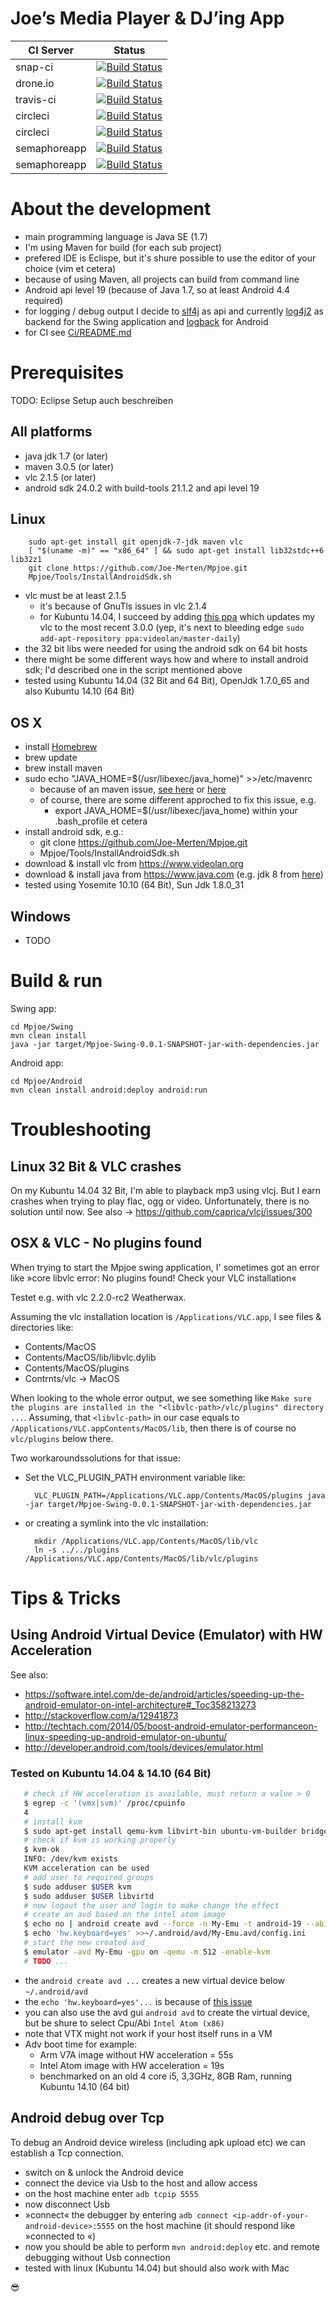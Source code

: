 Joe’s Media Player & DJ’ing App
===============================

| CI Server    | Status
|--------------|--------
| snap-ci      | [![Build Status](https://snap-ci.com/Joe-Merten/Mpjoe/branch/master/build_image)](https://snap-ci.com/Joe-Merten/Mpjoe)
| drone.io     | [![Build Status](https://drone.io/github.com/Joe-Merten/Mpjoe/status.png)](https://drone.io/github.com/Joe-Merten/Mpjoe)
| travis-ci    | [![Build Status](https://travis-ci.org/Joe-Merten/Mpjoe.svg?branch=master)](https://travis-ci.org/Joe-Merten/Mpjoe)
| circleci     | [![Build Status](https://circleci.com/gh/Joe-Merten/Mpjoe.svg)](https://circleci.com/gh/Joe-Merten/Mpjoe)
| circleci     | [![Build Status](https://circleci.com/gh/Joe-Merten/Mpjoe.svg?style=shield)](https://circleci.com/gh/Joe-Merten/Mpjoe)
| semaphoreapp | [![Build Status](https://semaphoreapp.com/api/v1/projects/ed34e48b-8b31-4d78-a3cd-0730d586feaa/341075/badge.png)](https://semaphoreapp.com/joe-merten/mpjoe)
| semaphoreapp | [![Build Status](https://semaphoreapp.com/api/v1/projects/ed34e48b-8b31-4d78-a3cd-0730d586feaa/341075/shields_badge.svg)](https://semaphoreapp.com/joe-merten/mpjoe)


About the development
=====================
- main programming language is Java SE (1.7)
- I'm using Maven for build (for each sub project)
- prefered IDE is Eclispe, but it's shure possible to use the editor of your choice (vim et cetera)
- because of using Maven, all projects can build from command line
- Android api level 19 (because of Java 1.7, so at least Android 4.4 required)
- for logging / debug output I decide to [slf4j](http://www.slf4j.org/) as api
  and currently [log4j2](http://logging.apache.org/log4j/2.x) as backend for the Swing application
  and [logback](http://tony19.github.io/logback-android) for Android
- for CI see [Ci/README.md](Ci/README.md)


Prerequisites
=============

TODO: Eclipse Setup auch beschreiben


All platforms
-------------
- java jdk 1.7 (or later)
- maven 3.0.5 (or later)
- vlc 2.1.5 (or later)
- android sdk 24.0.2 with build-tools 21.1.2 and api level 19


Linux
-----

        sudo apt-get install git openjdk-7-jdk maven vlc
        [ "$(uname -m)" == "x86_64" ] && sudo apt-get install lib32stdc++6 lib32z1
        git clone https://github.com/Joe-Merten/Mpjoe.git
        Mpjoe/Tools/InstallAndroidSdk.sh

- vlc must be at least 2.1.5
  - it's because of GnuTls issues in vlc 2.1.4
  - for Kubuntu 14.04, I succeed by adding [this ppa](https://launchpad.net/~videolan/+archive/ubuntu/master-daily) which updates my vlc to the most recent 3.0.0
    (yep, it's next to bleeding edge `sudo add-apt-repository ppa:videolan/master-daily`)
- the 32 bit libs were needed for using the android sdk on 64 bit hosts
- there might be some different ways how and where to install android sdk; I'd described one in the script mentioned above
- tested using Kubuntu 14.04 (32 Bit and 64 Bit), OpenJdk 1.7.0_65 and also Kubuntu 14.10 (64 Bit)


OS X
----
- install [Homebrew](http://brew.sh)
- brew update
- brew install maven
- sudo echo "JAVA_HOME=$(/usr/libexec/java_home)" >>/etc/mavenrc
  - because of an maven issue, [see here](http://blog.tompawlak.org/maven-default-java-version-mac-osx) or [here](http://www.jayway.com/2013/03/08/configuring-maven-to-use-java-7-on-mac-os-x/)
  - of course, there are some different approched to fix this issue, e.g.
    - export JAVA_HOME=$(/usr/libexec/java_home) within your .bash_profile et cetera
- install android sdk, e.g.:
  - git clone https://github.com/Joe-Merten/Mpjoe.git
  - Mpjoe/Tools/InstallAndroidSdk.sh
- download & install vlc from https://www.videolan.org
- download & install java from https://www.java.com (e.g. jdk 8 from [here](http://www.oracle.com/technetwork/java/javase/downloads/jdk8-downloads-2133151.html))
- tested using Yosemite 10.10 (64 Bit), Sun Jdk 1.8.0_31


Windows
-------
- TODO


Build & run
===========

Swing app:

    cd Mpjoe/Swing
    mvn clean install
    java -jar target/Mpjoe-Swing-0.0.1-SNAPSHOT-jar-with-dependencies.jar

Android app:

    cd Mpjoe/Android
    mvn clean install android:deploy android:run


Troubleshooting
===============

Linux 32 Bit & VLC crashes
--------------------------
On my Kubuntu 14.04 32 Bit, I'm able to playback mp3 using vlcj. But I earn crashes when trying to play flac, ogg or video.
Unfortunately, there is no solution until now. See also → https://github.com/caprica/vlcj/issues/300


OSX & VLC - No plugins found
----------------------------
When trying to start the Mpjoe swing application, I' sometimes got an error like »core libvlc error: No plugins found! Check your VLC installation«

Testet e.g. with vlc 2.2.0-rc2 Weatherwax.

Assuming the vlc installation location is `/Applications/VLC.app`, I see files & directories like:

* Contents/MacOS
* Contents/MacOS/lib/libvlc.dylib
* Contents/MacOS/plugins
* Contrnts/vlc -> MacOS

When looking to the whole error output, we see something like `Make sure the plugins are installed in the "<libvlc-path>/vlc/plugins" directory ...`.
Assuming, that `<libvlc-path>` in our case equals to `/Applications/VLC.appContents/MacOS/lib`, then there is of course no `vlc/plugins` below there.

Two workaroundssolutions for that issue:

* Set the VLC_PLUGIN_PATH environment variable like:

        VLC_PLUGIN_PATH=/Applications/VLC.app/Contents/MacOS/plugins java -jar target/Mpjoe-Swing-0.0.1-SNAPSHOT-jar-with-dependencies.jar

* or creating a symlink into the vlc installation:

        mkdir /Applications/VLC.app/Contents/MacOS/lib/vlc
        ln -s ../../plugins /Applications/VLC.app/Contents/MacOS/lib/vlc/plugins


Tips & Tricks
=============

Using Android Virtual Device (Emulator) with HW Acceleration
------------------------------------------------------------

See also:

* https://software.intel.com/de-de/android/articles/speeding-up-the-android-emulator-on-intel-architecture#_Toc358213273
* http://stackoverflow.com/a/12941873
* http://techtach.com/2014/05/boost-android-emulator-performanceon-linux-speeding-up-android-emulator-on-ubuntu/
* http://developer.android.com/tools/devices/emulator.html

### Tested on Kubuntu 14.04 & 14.10 (64 Bit)

```bash
   # check if HW acceleration is available, must return a value > 0
   $ egrep -c '(vmx|svm)' /proc/cpuinfo
   4
   # install kvm
   $ sudo apt-get install qemu-kvm libvirt-bin ubuntu-vm-builder bridge-utils
   # check if kvm is working properly
   $ kvm-ok
   INFO: /dev/kvm exists
   KVM acceleration can be used
   # add user to required groups
   $ sudo adduser $USER kvm
   $ sudo adduser $USER libvirtd
   # now logout the user and login to make change the effect
   # create an avd based on the intel atom image
   $ echo no | android create avd --force -n My-Emu -t android-19 --abi x86
   $ echo 'hw.keyboard=yes' >>~/.android/avd/My-Emu.avd/config.ini
   # start the new created avd
   $ emulator -avd My-Emu -gpu on -qemu -m 512 -enable-kvm
   # TODO ...
```

* the `android create avd ...` creates a new virtual device below `~/.android/avd`
* the `echo 'hw.keyboard=yes'...` is because of [this issue](http://stackoverflow.com/a/11252510)
* you can also use the avd gui `android avd` to create the virtual device, but be shure to select Cpu/Abi `Intel Atom (x86)`
* note that VTX might not work if your host itself runs in a VM
* Adv boot time for example:
  * Arm V7A image without HW acceleration = 55s
  * Intel Atom image with HW acceleration = 19s
  * benchmarked on an old 4 core i5, 3,3GHz, 8GB Ram, running Kubuntu 14.10 (64 bit)


Android debug over Tcp
----------------------

To debug an Android device wireless (including apk upload etc) we can establish a Tcp connection.

* switch on & unlock the Android device
* connect the device via Usb to the host and allow access
* on the host machine enter `adb tcpip 5555`
* now disconnect Usb
* »connect« the debugger by entering `adb connect <ip-addr-of-your-android-device>:5555` on the host machine (it should respond like »connected to <ip-addr>«)
* now you should be able to perform `mvn android:deploy` etc. and remote debugging without Usb connection
* tested with linux (Kubuntu 14.04) but should also work with Mac


 😎